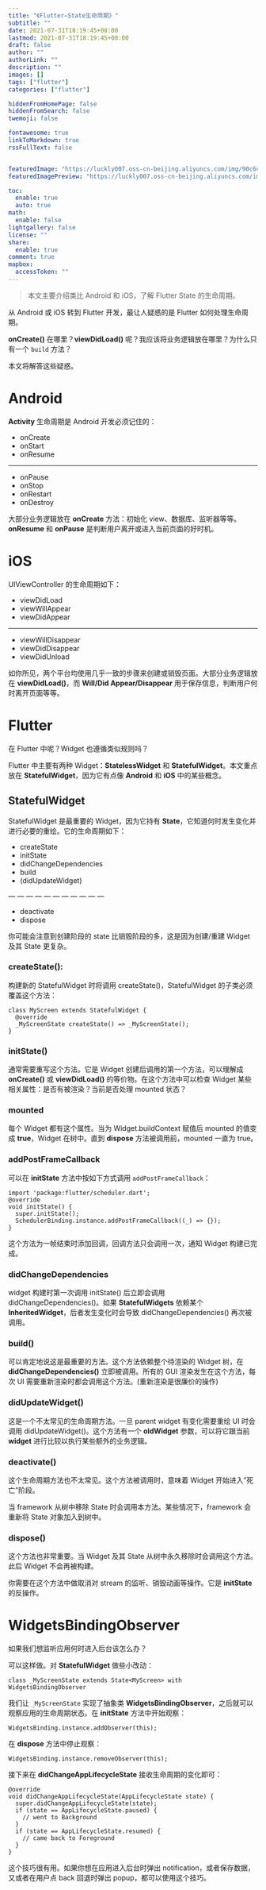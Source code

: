 ```yaml
---
title: "《Flutter—State生命周期》"
subtitle: ""
date: 2021-07-31T18:19:45+08:00
lastmod: 2021-07-31T18:19:45+08:00
draft: false
author: ""
authorLink: ""
description: ""
images: []
tags: ["flutter"]
categories: ["flutter"]

hiddenFromHomePage: false
hiddenFromSearch: false
twemoji: false

fontawesome: true
linkToMarkdown: true
rssFullText: false


featuredImage: "https://luckly007.oss-cn-beijing.aliyuncs.com/img/90c6cc12-742e-4c9f-b318-b912f163b8d0.png"
featuredImagePreview: "https://luckly007.oss-cn-beijing.aliyuncs.com/img/90c6cc12-742e-4c9f-b318-b912f163b8d0.png"

toc:
  enable: true
  auto: true
math:
  enable: false
lightgallery: false
license: ""
share:
  enable: true
comment: true
mapbox:
  accessToken: ""
---
```




> 本文主要介绍类比 Android 和 iOS，了解 Flutter State 的生命周期。

<!--more-->





从 Android 或 iOS 转到 Flutter 开发，最让人疑惑的是 Flutter 如何处理生命周期。

**onCreate()** 在哪里？**viewDidLoad()** 呢？我应该将业务逻辑放在哪里？为什么只有一个 `build` 方法？

本文将解答这些疑惑。

# Android

**Activity** 生命周期是 Android 开发必须记住的：

- onCreate
- onStart
- onResume

------

- onPause
- onStop
- onRestart
- onDestroy

大部分业务逻辑放在 **onCreate** 方法：初始化 view、数据库、监听器等等。**onResume** 和 **onPause** 是判断用户离开或进入当前页面的好时机。

# iOS

UIViewController 的生命周期如下：

- viewDidLoad
- viewWillAppear
- viewDidAppear

------

- viewWillDisappear
- viewDidDisappear
- viewDidUnload

如你所见，两个平台均使用几乎一致的步骤来创建或销毁页面。大部分业务逻辑放在 **viewDidLoad()**，而 **Will/Did Appear/Disappear** 用于保存信息，判断用户何时离开页面等等。

# Flutter

在 Flutter 中呢？Widget 也遵循类似规则吗？

Flutter 中主要有两种 Widget：**StatelessWidget** 和 **StatefulWidget**。本文重点放在 **StatefulWidget**，因为它有点像 **Android** 和 **iOS** 中的某些概念。

## StatefulWidget

StatefulWidget 是最重要的 Widget，因为它持有 **State**，它知道何时发生变化并进行必要的重绘。它的生命周期如下：

- createState
- initState
- didChangeDependencies
- build
- (didUpdateWidget)

— — — — — — — — — — —

- deactivate
- dispose

你可能会注意到创建阶段的 state 比销毁阶段的多，这是因为创建/重建 Widget 及其 State 更复杂。

### createState():

构建新的 StatefulWidget 时将调用 createState()，StatefulWidget 的子类必须覆盖这个方法：

```
class MyScreen extends StatefulWidget {
  @override
  _MyScreenState createState() => _MyScreenState();
}
```

### initState()

通常需要重写这个方法。它是 Widget 创建后调用的第一个方法，可以理解成 **onCreate()** 或 **viewDidLoad()** 的等价物。在这个方法中可以检查 Widget 某些相关属性：是否有被渲染？当前是否处理 mounted 状态？

### mounted

每个 Widget 都有这个属性。当为 Widget.buildContext 赋值后 mounted 的值变成 **true**，Widget 在树中。直到 **dispose** 方法被调用前，mounted 一直为 true。

### addPostFrameCallback

可以在 **initState** 方法中按如下方式调用 `addPostFrameCallback`：

```
import 'package:flutter/scheduler.dart';
@override
void initState() {
  super.initState();
  SchedulerBinding.instance.addPostFrameCallback((_) => {});
}
```

这个方法为一帧结束时添加回调，回调方法只会调用一次，通知 Widget 构建已完成。

### didChangeDependencies

widget 构建时第一次调用 initState() 后立即会调用 didChangeDependencies()。如果 **StatefulWidgets** 依赖某个 **InheritedWidget**，后者发生变化时会导致 didChangeDependencies() 再次被调用。

### build()

可以肯定地说这是最重要的方法。这个方法依赖整个待渲染的 Widget 树，在 **didChangeDependencies()** 立即被调用。所有的 GUI 渲染发生在这个方法，每次 UI 需要重新渲染时都会调用这个方法。(重新渲染是很廉价的操作)

### didUpdateWidget()

这是一个不太常见的生命周期方法。一旦 parent widget 有变化需要重绘 UI 时会调用 didUpdateWidget()。这个方法有一个 **oldWidget** 参数，可以将它跟当前 **widget** 进行比较以执行某些额外的业务逻辑。

### deactivate()

这个生命周期方法也不太常见。这个方法被调用时，意味着 Widget 开始进入”死亡”阶段。

当 framework 从树中移除 State 时会调用本方法。某些情况下，framework 会重新将 State 对象加入到树中。

### dispose()

这个方法也非常重要。当 Widget 及其 State 从树中永久移除时会调用这个方法。此后 Widget 不会再被构建。

你需要在这个方法中做取消对 stream 的监听、销毁动画等操作。它是 **initState** 的反操作。

# WidgetsBindingObserver

如果我们想监听应用何时进入后台该怎么办？

可以这样做。对 **StatefulWidget** 做些小改动：

```
class _MyScreenState extends State<MyScreen> with WidgetsBindingObserver
```

我们让 `_MyScreenState` 实现了抽象类 **WidgetsBindingObserver**，之后就可以观察应用的生命周期状态。在 **initState** 方法中开始观察：

```
WidgetsBinding.instance.addObserver(this);
```

在 **dispose** 方法中停止观察：

```
WidgetsBinding.instance.removeObserver(this);
```

接下来在 **didChangeAppLifecycleState** 接收生命周期的变化即可：

```
@override
void didChangeAppLifecycleState(AppLifecycleState state) {
  super.didChangeAppLifecycleState(state);
  if (state == AppLifecycleState.paused) {
    // went to Background
  }
  if (state == AppLifecycleState.resumed) {
    // came back to Foreground
  }
}
```

这个技巧很有用。如果你想在应用进入后台时弹出 notification，或者保存数据，又或者在用户点 back 回退时弹出 popup，都可以使用这个技巧。